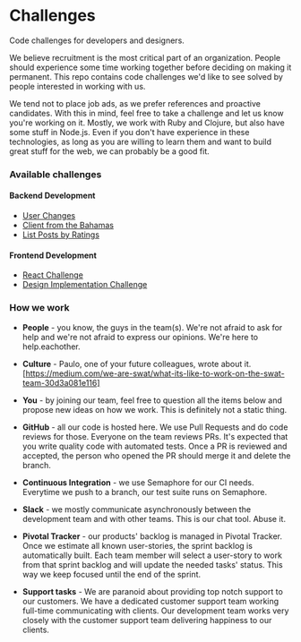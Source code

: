 # Challenges
Code challenges for developers and designers.

We believe recruitment is the most critical part of an organization. People should experience some time working together before deciding on making it permanent.
This repo contains code challenges we'd like to see solved by people interested in working with us.

We tend not to place job ads, as we prefer references and proactive candidates. With this in mind, feel free to take a challenge and let us know you're working on it.
Mostly, we work with Ruby and Clojure, but also have some stuff in Node.js. Even if you don't have experience in these technologies, as long as you are willing to learn them and want to build great stuff for the web, we can probably be a good fit.


### Available challenges

#### Backend Development
* [User Changes](/1-development/user-changes.md)
* [Client from the Bahamas](/1-development/client-from-the-bahamas.md)
* [List Posts by Ratings](/1-development/list_posts_by_rating.md)

#### Frontend Development
* [React Challenge](/2-frontend/react-challenge.md)
* [Design Implementation Challenge](/3-design-frontend/design-frontend-challenge.md)


### How we work ##

* **People** - you know, the guys in the team(s). We're not afraid to ask for help and we're not afraid to express our opinions. We're here to help.eachother.

* **Culture** - Paulo, one of your future colleagues, wrote about it. [https://medium.com/we-are-swat/what-its-like-to-work-on-the-swat-team-30d3a081e116]

* **You** - by joining our team, feel free to question all the items below and propose new ideas on how we work. This is definitely not a static thing.

* **GitHub** - all our code is hosted here. We use Pull Requests and do code reviews for those. Everyone on the team reviews PRs. It's expected that you write quality code with automated tests. Once a PR is reviewed and accepted, the person who opened the PR should merge it and delete the branch.

* **Continuous Integration** - we use Semaphore for our CI needs. Everytime we push to a branch, our test suite runs on Semaphore.

* **Slack** - we mostly communicate asynchronously between the development team and with other teams. This is our chat tool. Abuse it.

* **Pivotal Tracker** - our products' backlog is managed in Pivotal Tracker. Once we estimate all known user-stories, the sprint backlog is automatically built. Each team member will select a user-story to work from that sprint backlog and will update the needed tasks' status. This way we keep focused until the end of the sprint.

* **Support tasks** - We are paranoid about providing top notch support to our customers. We have a dedicated customer support team working full-time communicating with clients. Our development team works very closely with the customer support team delivering happiness to our clients.
